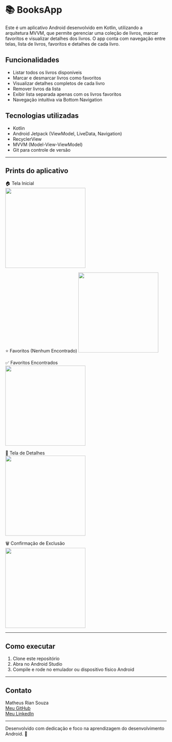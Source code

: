 # 📚 BooksApp

Este é um aplicativo Android desenvolvido em Kotlin, utilizando a arquitetura MVVM, que permite gerenciar uma coleção de livros, marcar favoritos e visualizar detalhes dos livros. O app conta com navegação entre telas, lista de livros, favoritos e detalhes de cada livro.

## Funcionalidades

- Listar todos os livros disponíveis  
- Marcar e desmarcar livros como favoritos  
- Visualizar detalhes completos de cada livro  
- Remover livros da lista  
- Exibir lista separada apenas com os livros favoritos  
- Navegação intuitiva via Bottom Navigation  

## Tecnologias utilizadas

- Kotlin  
- Android Jetpack (ViewModel, LiveData, Navigation)  
- RecyclerView  
- MVVM (Model-View-ViewModel)  
- Git para controle de versão  

---

## Prints do aplicativo

🏠 Tela Inicial  
<img src="intro.png" width="250"/>

⭐ Favoritos (Nenhum Encontrado)
<img src="favorites.foud.png" width="250"/>

✅ Favoritos Encontrados  
<img src="favorites.png" width="250"/>

📖 Tela de Detalhes  
<img src="book.png" width="250"/>

🗑️ Confirmação de Exclusão  
<img src="delete.png" width="250"/>


---

## Como executar

1. Clone este repositório  
2. Abra no Android Studio  
3. Compile e rode no emulador ou dispositivo físico Android  

---

## Contato

Matheus Rian Souza  
[Meu GitHub](https://github.com/Rian144hz)  
[Meu LinkedIn](https://www.linkedin.com/in/matheus-souza7/)  

---

Desenvolvido com dedicação e foco na aprendizagem do desenvolvimento Android. 🚀
